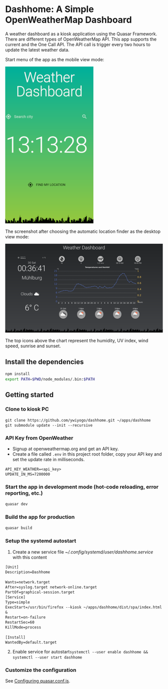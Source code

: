 # Dashhome: A Simple OpenWeatherMap Dashboard

A weather dashboard as a kiosk application using the Quasar Framework. There are different types of OpenWeatherMap API. This app supports the current and the One Call API. The API call is trigger every two hours to update the latest weather data.

Start menu of the app as the mobile view mode:

![Dashhome](./docs/screenshot1.png)

The screenshot after choosing the automatic location finder as the desktop view mode:

![Dashhome](./docs/screenshot2.png)

The top icons above the chart represent the humidity, UV index, wind speed, sunrise and sunset.

## Install the dependencies
```bash
npm install
export PATH=$PWD/node_modules/.bin:$PATH
```

## Getting started

### Clone to kiosk PC

```
git clone https://github.com/ywiyogo/dashhome.git ~/apps/dashhome
git submodule update --init --recursive
```

### API Key from OpenWeather

* Signup at openweathermap.org and get an API key. 
* Create a file called `.env` in this project root folder, copy your API key and set the update rate in milliseconds.

```
API_KEY_WEATHER=<api_key>
UPDATE_IN_MS=7200000
```

### Start the app in development mode (hot-code reloading, error reporting, etc.)

```bash
quasar dev
```

### Build the app for production

```bash
quasar build
```

### Setup the systemd autostart

1. Create a new service file _~/.config/systemd/user/dashhome.service_ with this content

```
[Unit]
Description=Dashhome

Wants=network.target
After=syslog.target network-online.target
PartOf=graphical-session.target
[Service]
Type=simple
ExecStart=/usr/bin/firefox --kiosk ~/apps/dashhome/dist/spa/index.html &
Restart=on-failure
RestartSec=60
KillMode=process

[Install]
WantedBy=default.target
```

2. Enable service for autostart`systemctl --user enable dashhome && systemctl --user start dashhome`

### Customize the configuration
See [Configuring quasar.conf.js](https://quasar.dev/quasar-cli/quasar-conf-js).
